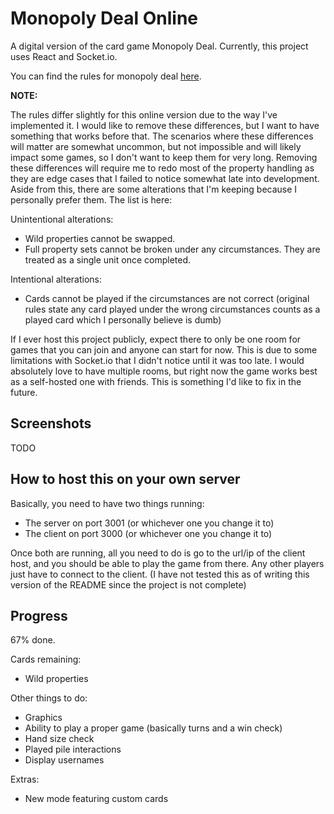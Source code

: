 # Monopoly Deal Online
A digital version of the card game Monopoly Deal. Currently, this project uses React and Socket.io.

You can find the rules for monopoly deal [here](http://monopolydealrules.com/index.php?page=play).

<b>NOTE:</b>

The rules differ slightly for this online version due to the way I've implemented it. I would like to remove these differences, but I want to have something that works before that. The scenarios where these differences will matter are somewhat uncommon, but not impossible and will likely impact some games, so I don't want to keep them for very long. Removing these differences will require me to redo most of the property handling as they are edge cases that I failed to notice somewhat late into development. Aside from this, there are some alterations that I'm keeping because I personally prefer them. The list is here:

Unintentional alterations:
- Wild properties cannot be swapped.
- Full property sets cannot be broken under any circumstances. They are treated as a single unit once completed.

Intentional alterations:
- Cards cannot be played if the circumstances are not correct (original rules state any card played under the wrong circumstances counts as a played card which I personally believe is dumb)

If I ever host this project publicly, expect there to only be one room for games that you can join and anyone can start for now. This is due to some limitations with Socket.io that I didn't notice until it was too late. I would absolutely love to have multiple rooms, but right now the game works best as a self-hosted one with friends. This is something I'd like to fix in the future.

## Screenshots
TODO

## How to host this on your own server
Basically, you need to have two things running:
- The server on port 3001 (or whichever one you change it to)
- The client on port 3000 (or whichever one you change it to)

Once both are running, all you need to do is go to the url/ip of the client host, and you should be able to play the game from there. Any other players just have to connect to the client. (I have not tested this as of writing this version of the README since the project is not complete)

## Progress
67% done.

Cards remaining:
- Wild properties

Other things to do:
- Graphics
- Ability to play a proper game (basically turns and a win check)
- Hand size check
- Played pile interactions
- Display usernames

Extras:
- New mode featuring custom cards
